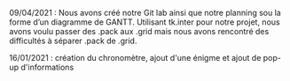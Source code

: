 09/04/2021 : Nous avons créé notre Git lab ainsi que notre planning sou la forme d’un diagramme de GANTT. Utilisant tk.inter pour notre projet, nous avons voulu passer des .pack aux .grid mais nous avons rencontré des difficultés à séparer .pack de .grid.

16/01/2021 : création du chronomètre, ajout d'une énigme et ajout de pop-up d'informations